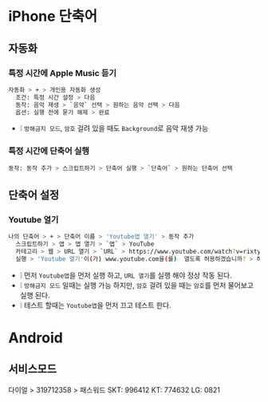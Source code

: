 # iPhone 단축어

## 자동화
### 특정 시간에 Apple Music 듣기
```sh
자동화 > + > 개인용 자동화 생성
  조건: 특정 시간 설정 > 다음
  동작: 음악 재생 > `음악` 선택 > 원하는 음악 선택 > 다음
  옵션: 실행 전에 묻기 해제 > 완료
```
* ❕ `방해금지 모드`, `암호` 걸려 있을 때도 `Background`로 음악 재생 가능

### 특정 시간에 단축어 실행
```sh
동작: 동작 추가 > 스크립트하기 > 단축어 실행 > `단축어` > 원하는 단축어 선택
```

## 단축어 설정
### Youtube 열기
```sh
나의 단축어 > + > 단축어 이름 > 'Youtube앱 열기' > 동작 추가
  스크립트하기 > 앱 > 앱 열기 > `앱` > YouTube
  카테고리 > 웹 > URL 열기 > `URL` > https://www.youtube.com/watch?v=rixtyCYRYkw
  실행 > 'Youtube 열기'이(가) www.youtube.com을(를)  열도록 허용하겠습니까? > 허용
```
* ❕ 먼저 `Youtube앱`을 먼저 실행 하고, `URL 열기`를 실행 해야 정상 작동 된다.
* ❕ `방해금지 모드` 일때는 실행 가능 하지만, `암호` 걸려 있을 때는 `암호`를 먼저 물어보고 실행 된다.
* ❕ 테스트 할때는 `Youtube앱`을 먼저 끄고 테스트 한다.

# Android
## 서비스모드
다이얼 > 319712358 > 패스워드
SKT: 996412
KT: 774632
LG: 0821
